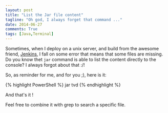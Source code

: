 ```yaml
---
layout: post
title: "List the Jar file content"
tagline: "Oh god, I always forget that command ..."
date: 2014-06-27
comments: True
tags: [Java,Terminal]
---
```


Sometimes, when I deploy on a unix server, and build from the awesome friend, [Jenkins](http://jenkins-ci.org/), I fall on some error that means that some files are missing.
Do you know thet `jar` command is able to list the content directly to the console?
I always forgot about that :/!

So, as reminder for me, and for you ;), here is it:

{% highlight PowerShell %}
    jar tvd <Jar file>
{% endhighlight %}

And that's it !

Feel free to combine it with grep to search a specific file.

